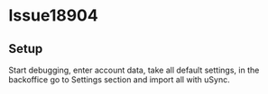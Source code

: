 # Issue18904

## Setup
Start debugging, enter account data, take all default settings, in the backoffice go to Settings section and import all with uSync.